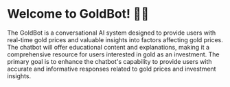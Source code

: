 # Welcome to GoldBot! 🚀🤖

The GoldBot is a conversational AI system designed to provide users with real-time gold prices and valuable insights into factors affecting gold prices. The chatbot will offer educational content and explanations, making it a comprehensive resource for users interested in gold as an investment. The primary goal is to enhance the chatbot's capability to provide users with accurate and informative responses related to gold prices and investment insights.
